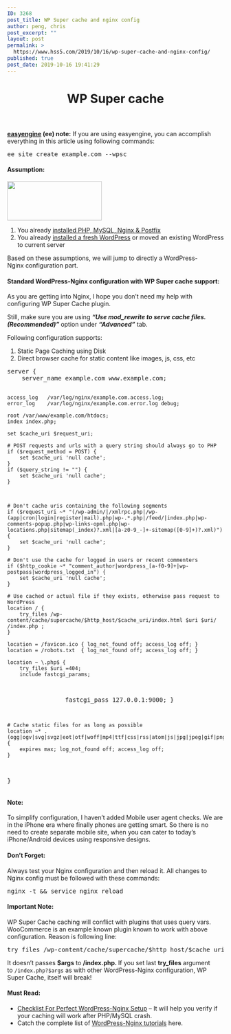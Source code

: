 ```yaml
---
ID: 3268
post_title: WP Super cache and nginx config
author: peng, chris
post_excerpt: ""
layout: post
permalink: >
  https://www.hss5.com/2019/10/16/wp-super-cache-and-nginx-config/
published: true
post_date: 2019-10-16 19:41:29
---
```

<header class="entry-header ">
<h1 class="entry-title title text-center">WP Super cache</h1>
</header>
<div class="entry-content">
<div class="rtp-success">

<strong><a href="https://easyengine.io/easyengine">easyengine</a> (ee) note:</strong> If you are using easyengine, you can accomplish everything in this article using following commands:
<pre>ee site create example.com --wpsc</pre>
</div>
<h4>Assumption:</h4>
<img class="alignnone size-full wp-image-3269" src="https://www.hss5.com/wp-content/uploads/2019/10/wordpress-nginx.jpeg" width="220" height="91" alt="" title="wordpress-nginx" />
<ol>
 	<li>You already <a href="https://easyengine.io/tutorials/linux/ubuntu-php-mysql-nginx-postfix/">installed PHP, MySQL, Nginx &amp; Postfix</a></li>
 	<li>You already <a class="broken_link" href="https://easyengine.io/tutorials/installing-fresh-wordpress-nginx-minimal/">installed a fresh WordPress</a> or moved an existing WordPress to current server</li>
</ol>
Based on these assumptions, we will jump to directly a WordPress-Nginx configuration part.
<h4>Standard WordPress-Nginx configuration with WP Super cache support:</h4>
As you are getting into Nginx, I hope you don’t need my help with configuring WP Super Cache plugin.

Still, make sure you are using <em><strong>“Use mod_rewrite to serve cache files. (Recommended)” </strong></em>option under <em><strong>“Advanced”</strong></em> tab.

Following configuration supports:
<ol>
 	<li>Static Page Caching using Disk</li>
 	<li>Direct browser cache for static content like images, js, css, etc</li>
</ol>
<pre>server {
	server_name example.com www.example.com;



	access_log   /var/log/nginx/example.com.access.log;
	error_log    /var/log/nginx/example.com.error.log debug;

	root /var/www/example.com/htdocs;
	index index.php;

	set $cache_uri $request_uri;

	# POST requests and urls with a query string should always go to PHP
	if ($request_method = POST) {
		set $cache_uri 'null cache';
	}   
	if ($query_string != "") {
		set $cache_uri 'null cache';
	}   



	# Don't cache uris containing the following segments
	if ($request_uri ~* "(/wp-admin/|/xmlrpc.php|/wp-(app|cron|login|register|mail).php|wp-.*.php|/feed/|index.php|wp-comments-popup.php|wp-links-opml.php|wp-locations.php|sitemap(_index)?.xml|[a-z0-9_-]+-sitemap([0-9]+)?.xml)") {
		set $cache_uri 'null cache';
	}   

	# Don't use the cache for logged in users or recent commenters
	if ($http_cookie ~* "comment_author|wordpress_[a-f0-9]+|wp-postpass|wordpress_logged_in") {
		set $cache_uri 'null cache';
	}

	# Use cached or actual file if they exists, otherwise pass request to WordPress
	location / {
		try_files /wp-content/cache/supercache/$http_host/$cache_uri/index.html $uri $uri/ /index.php ;
	}    

	location = /favicon.ico { log_not_found off; access_log off; }
	location = /robots.txt  { log_not_found off; access_log off; }

	location ~ \.php$ {
		try_files $uri =404; 
		include fastcgi_params;
                fastcgi_pass 127.0.0.1:9000;
	}

	# Cache static files for as long as possible
	location ~* .(ogg|ogv|svg|svgz|eot|otf|woff|mp4|ttf|css|rss|atom|js|jpg|jpeg|gif|png|ico|zip|tgz|gz|rar|bz2|doc|xls|exe|ppt|tar|mid|midi|wav|bmp|rtf)$ {
		expires max; log_not_found off; access_log off;
	}
}</pre>
<h4>Note:</h4>
<div>To simplify configuration, I haven’t added Mobile user agent checks. We are in the iPhone era where finally phones are getting smart. So there is no need to create separate mobile site, when you can cater to today’s iPhone/Android devices using responsive designs.</div>
<h4>Don’t Forget:</h4>
Always test your Nginx configuration and then reload it. All changes to Nginx config must be followed with these commands:
<pre>nginx -t &amp;&amp; service nginx reload</pre>
<h4>Important Note:</h4>
WP Super Cache caching will conflict with plugins that uses query vars. WooCommerce is an example known plugin known to work with above configuration. Reason is following line:<strong> </strong>
<pre>try_files /wp-content/cache/supercache/$http_host/$cache_uri/index.html $uri $uri/ /index.php ;</pre>
It doesn’t passes <strong>$args</strong> to <strong>/index.php. </strong>If you set last <strong>try_files</strong> argument to <code>/index.php?$args</code> as with other WordPress-Nginx configuration, WP Super Cache, itself will break!
<h4>Must Read:</h4>
<ul>
 	<li><a class="broken_link" title="Checklist For Perfect WordPress-Nginx Setup" href="https://easyengine.io/tutorials/checklist-verify-wordpressnginx-setup/">Checklist For Perfect WordPress-Nginx Setup</a> – It will help you verify if your caching will work after PHP/MySQL crash.</li>
 	<li>Catch the complete list of <a class="broken_link" href="https://easyengine.io/series/wordpress-nginx-tutorials/">WordPress-Nginx tutorials</a> here.</li>
</ul>
</div>